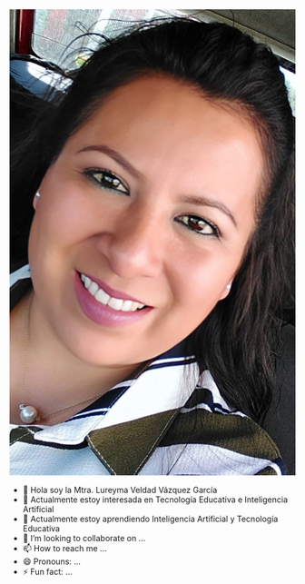 <img src="PORTADA.jpeg">

- 👋 Hola soy la Mtra. Lureyma Veldad Vázquez García 
- 👀 Actualmente estoy interesada en Tecnología Educativa e Inteligencia Artificial 
- 🌱 Actualmente estoy aprendiendo Inteligencia Artificial y Tecnología Educativa
- 💞️ I’m looking to collaborate on ...
- 📫 How to reach me ...
- 😄 Pronouns: ...
- ⚡ Fun fact: ...

<!---
MTRALVVG/MTRALVVG is a ✨ special ✨ repository because its `README.md` (this file) appears on your GitHub profile.
You can click the Preview link to take a look at your changes.
--->
